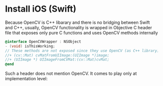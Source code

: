 # Install iOS (Swift)

Because OpenCV is C++ libarary and there is no bridging between Swift and C++, usually, OpenCV functionality is wrapped in Objective C header file that exposes only pure C functions and uses OpenCV methods internally
``` Objective-C
@interface OpenCVWrapper : NSObject
- (void) isThisWorking;
// These methods are not exposed since they use OpenCV (as C++ library)
//+ (cv::Mat) cvMatFromUIImage:(UIImage *)image;
//+ (UIImage *) UIImageFromCVMat:(cv::Mat)cvMat;
@end
```
Such a header does not mention OpenCV. It comes to play only at implementation level:
``` Objective-C
```
